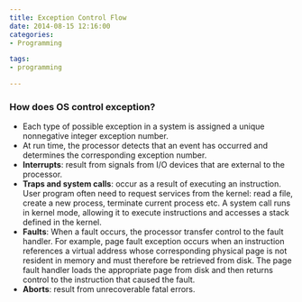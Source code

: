 ```yaml
---
title: Exception Control Flow
date: 2014-08-15 12:16:00
categories:
- Programming

tags:
- programming

---
```


### How does OS control exception?
- Each type of possible exception in a system is assigned a unique nonnegative integer exception number. 
- At run time, the processor detects that an event has occurred and determines the corresponding exception number. 
- **Interrupts**: result from signals from I/O devices that are external to the processor.
- **Traps and system calls**: occur as a result of executing an instruction. User program often need to request services from the kernel: read a file, create a new process, terminate current process etc. A system call runs in kernel mode, allowing it to execute instructions and accesses a stack defined in the kernel. 
- **Faults**: When a fault occurs, the processor transfer control to the fault handler. For example, page fault exception occurs when an instruction references a virtual address whose corresponding physical page is not resident in memory and must therefore be retrieved from disk. The page fault handler loads the appropriate page from disk and then returns control to the instruction that caused the fault. 
- **Aborts**: result from unrecoverable fatal errors.  
